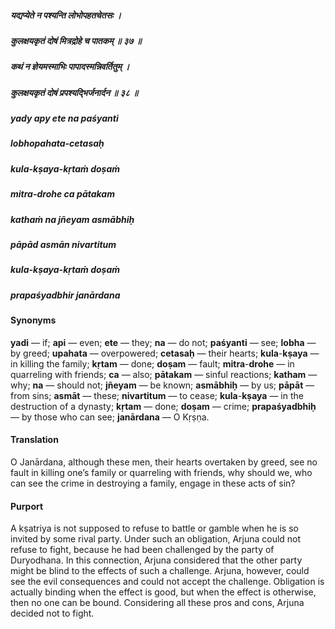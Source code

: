 ##### यद्यप्येते न पश्यन्ति लोभोपहतचेतसः ।
##### कुलक्षयकृतं दोषं मित्रद्रोहे च पातकम् ॥ ३७ ॥
##### कथं न ज्ञेयमस्माभिः पापादस्मन्निवर्तितुम् ।
##### कुलक्षयकृतं दोषं प्रपश्यद्भिर्जनार्दन ॥ ३८ ॥

##### yady apy ete na paśyanti
##### lobhopahata-cetasaḥ
##### kula-kṣaya-kṛtaṁ doṣaṁ
##### mitra-drohe ca pātakam

##### kathaṁ na jñeyam asmābhiḥ
##### pāpād asmān nivartitum
##### kula-kṣaya-kṛtaṁ doṣaṁ
##### prapaśyadbhir janārdana

#### Synonyms

**yadi** — if; **api** — even; **ete** — they; **na** — do not; **paśyanti** — see; **lobha** — by greed; **upahata** — overpowered; **cetasaḥ** — their hearts; **kula**-**kṣaya** — in killing the family; **kṛtam** — done; **doṣam** — fault; **mitra**-**drohe** — in quarreling with friends; **ca** — also; **pātakam** — sinful reactions; **katham** — why; **na** — should not; **jñeyam** — be known; **asmābhiḥ** — by us; **pāpāt** — from sins; **asmāt** — these; **nivartitum** — to cease; **kula**-**kṣaya** — in the destruction of a dynasty; **kṛtam** — done; **doṣam** — crime; **prapaśyadbhiḥ** — by those who can see; **janārdana** — O Kṛṣṇa.

#### Translation

O Janārdana, although these men, their hearts overtaken by greed, see no fault in killing one’s family or quarreling with friends, why should we, who can see the crime in destroying a family, engage in these acts of sin?

#### Purport

A kṣatriya is not supposed to refuse to battle or gamble when he is so invited by some rival party. Under such an obligation, Arjuna could not refuse to fight, because he had been challenged by the party of Duryodhana. In this connection, Arjuna considered that the other party might be blind to the effects of such a challenge. Arjuna, however, could see the evil consequences and could not accept the challenge. Obligation is actually binding when the effect is good, but when the effect is otherwise, then no one can be bound. Considering all these pros and cons, Arjuna decided not to fight.